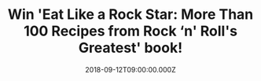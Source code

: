 ---
campaign-uuid: "c-b0292abe-1927-4cb7-a986-d8ed0187dd76"
type: "Preview"
category: "Gifts"
date: "2018-09-12T09:00:00.000Z"
end-date: "2018-10-12T23:59:00.000Z"
disable-form: false
is_promoted: false
has_entry_page: true
title: "Win 'Eat Like a Rock Star: More Than 100 Recipes from Rock ‘n' Roll's Greatest'\
  \ book!"
competition-description: "<p>With more than a hundred recipes from seven decades of\
  \ rock ‘n’ roll, pop, country, RnB, and disco, Mark Bego, along with Mary Wilson\
  \ of The Supremes, gathers beloved recipes from legendary rocker friends and invites\
  \ the ultimate music fan to put on an apron and join them at the table! We are giving\
  \ away this incredible book to one of our NME readers! </p>\r\n<p>Click the link\
  \ below for a chance to win! </p>"
hero-header: "Win 'Eat Like a Rock Star: More Than 100 Recipes from Rock ‘n' Roll's\
  \ Greatest' book!"
terms-confirmation: "N/A"
banner-img: "https://assets.expresslyapp.com/asset-85b43d16-bd1d-4e79-bd72-14034f893628.jpg"
logo-left-href: "aaa.nme.com"
logo-left-image: "https://assets.expresslyapp.com/asset-361586f2-c2ef-4fa4-b2d9-34c301505763.jpg"
logo-left-title: "nme aaa"
bg-image-hero: "https://assets.expresslyapp.com/asset-e52d03a9-9e67-44d5-9bdb-fec2f8963513.jpg"
bg-image-first: "https://assets.expresslyapp.com/asset-7de7410d-9c16-4559-8673-aafacc2e5ac3.jpg"
section1-content: "<p>This wonderful, best-ever collection of recipes features each\
  \ rock star’s biography, their favorite recipe, and other fun facts, Eat Like a\
  \ Rock Star is a must-have for every die-hard rocker-at-heart who loves to eat..</p>\r\
  \n<p>There is nowhere else you will find Ray Parker Jr.’s Salmon and Eggs, Joey\
  \ Fatone’s (NSYNC) Rice Balls, Micky Dolenz’s (The Monkees) Micky ‘D’ Cocktail,\
  \ and Angela Bowie’s (David Bowie’s ex-wife’s) Rosti Hash Brown Potatoes all in\
  \ one book. Whether it’s brunch, lunch, dinner, or desert you can find all kind\
  \ of recipes here!</p>\r\n<p>Looking forward to improving your cooking skills? Enter\
  \ the form below and surprise your loved ones with a nice meal!</p>"
entry-title: "Win 'Eat Like a Rock Star: More Than 100 Recipes from Rock ‘n' Roll's\
  \ Greatest' book!"
entry-content: "Enter the draw to win Eat Like a Rock Star: More Than 100 Recipes\
  \ from Rock ‘n' Roll's Greatest book! by completing the form below before 23:59\
  \ on 12th of October 2018."
has-winner: false
prize-description: "Eat Like a Rock Star: More Than 100 Recipes from Rock ‘n' Roll's\
  \ Greatest book."
special-conditions: "Multiple entries are allowed up to one every day."
---